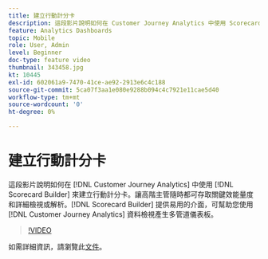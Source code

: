```yaml
---
title: 建立行動計分卡
description: 這段影片說明如何在 Customer Journey Analytics 中使用 Scorecard Builder 來建立行動計分卡。讓高階主管隨時都可存取關鍵效能量度和詳細檢視或解析。Scorecard Builder 提供易用的介面，可幫助您使用 Customer Journey Analytics 資料檢視產生多管道儀表板。
feature: Analytics Dashboards
topic: Mobile
role: User, Admin
level: Beginner
doc-type: feature video
thumbnail: 343458.jpg
kt: 10445
exl-id: 602061a9-7470-41ce-ae92-2913e6c4c188
source-git-commit: 5ca07f3aa1e080e9288b094c4c7921e11cae5d40
workflow-type: tm+mt
source-wordcount: '0'
ht-degree: 0%

---
```


# 建立行動計分卡

這段影片說明如何在 [!DNL Customer Journey Analytics] 中使用 [!DNL Scorecard Builder] 來建立行動計分卡。讓高階主管隨時都可存取關鍵效能量度和詳細檢視或解析。[!DNL Scorecard Builder] 提供易用的介面，可幫助您使用 [!DNL Customer Journey Analytics] 資料檢視產生多管道儀表板。

>[!VIDEO](https://video.tv.adobe.com/v/343458/?quality=12&learn=on)

如需詳細資訊，請瀏覽此[文件](https://experienceleague.adobe.com/docs/analytics-platform/using/cja-dashboards/create-scorecard.html?lang=zh-Hant)。